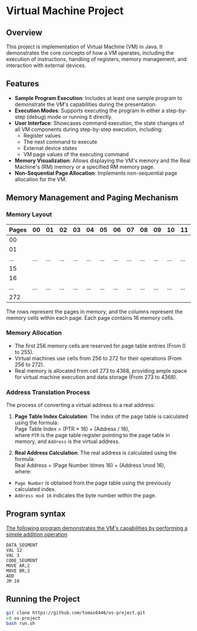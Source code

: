 # Virtual Machine Project

## Overview
This project is implementation of Virtual Machine (VM) in Java. It demonstrates the core concepts of how a VM operates, including the execution of instructions, handling of registers, memory management, and interaction with external devices.

## Features
- **Sample Program Execution**: Includes at least one sample program to demonstrate the VM's capabilities during the presentation.
- **Execution Modes**: Supports executing the program in either a step-by-step (debug) mode or running it directly.
- **User Interface**: Showcases command execution, the state changes of all VM components during step-by-step execution, including:
    - Register values
    - The next command to execute
    - External device states
    - VM page values of the executing command
- **Memory Visualization**: Allows displaying the VM's memory and the Real Machine's (RM) memory or a specified RM memory page.
- **Non-Sequential Page Allocation**: Implements non-sequential page allocation for the VM.

## Memory Management and Paging Mechanism

### Memory Layout

| Pages | 00  | 01  | 02  | 03  | 04  | 05  | 06  | 07  | 08  | 09  | 10  | 11  | 12  | 13  | 14  | 15  |
|-------|-----|-----|-----|-----|-----|-----|-----|-----|-----|-----|-----|-----|-----|-----|-----|-----|
| 00    |     |     |     |     |     |     |     |     |     |     |     |     |     |     |     |     |
| 01    |     |     |     |     |     |     |     |     |     |     |     |     |     |     |     |     |
| ...   | ... | ... | ... | ... | ... | ... | ... | ... | ... | ... | ... | ... | ... | ... | ... | ... |
| 15    |     |     |     |     |     |     |     |     |     |     |     |     |     |     |     |     |
| 16    |     |     |     |     |     |     |     |     |     |     |     |     |     |     |     |     |
| ...   | ... | ... | ... | ... | ... | ... | ... | ... | ... | ... | ... | ... | ... | ... | ... | ... |
| 272   |     |     |     |     |     |     |     |     |     |     |     |     |     |     |     |     |
The rows represent the pages in memory, and the columns represent the memory cells within each page. Each page contains 16 memory cells.

### Memory Allocation
- The first 256 memory cells are reserved for page table entries (From 0 to 255).
- Virtual machines use cells from 256 to 272 for their operations (From 256 to 272).
- Real memory is allocated from cell 273 to 4368, providing ample space for virtual machine execution and data storage (From 273 to 4368).

### Address Translation Process
The process of converting a virtual address to a real address:

1. **Page Table Index Calculation**:
   The index of the page table is calculated using the formula: \
   Page Table Index = (PTR × 16) + (Address / 16), \
   where `PTR` is the page table register pointing to the page table in memory, and `Address` is the virtual address.

2. **Real Address Calculation**:
   The real address is calculated using the formula: \
   Real Address = (Page Number \times 16) + (Address \mod 16),\
   where:
- `Page Number` is obtained from the page table using the previously calculated index.
- `Address mod 16` indicates the byte number within the page.

## Program syntax
[The following program demonstrates the VM's capabilities by performing a simple addition operation](program_example.txt)
```assembly
DATA_SEGMENT
VAL 12 
VAL 3 
CODE_SEGMENT
MOVE AR,2
MOVE BR,3
ADD
JM 10
```

## Running the Project
```bash
git clone https://github.com/tomas6446/os-project.git
cd os-project
bash run.sh
```
